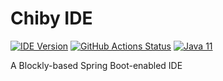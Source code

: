 

# Chiby IDE
[![IDE Version](https://jitpack.io/v/chibyhq/chiby-ide.svg)](https://jitpack.io/#chibyhq/chiby-ide) 
[![GitHub Actions Status](https://github.com/chibyhq/chiby-ide/workflows/Java%20CI/badge.svg)](https://github.com/chibyhq/chiby-ide/actions)
[![Java 11](https://img.shields.io/badge/Java-11-green "Java 11")](https://java.com)

A Blockly-based Spring Boot-enabled IDE
